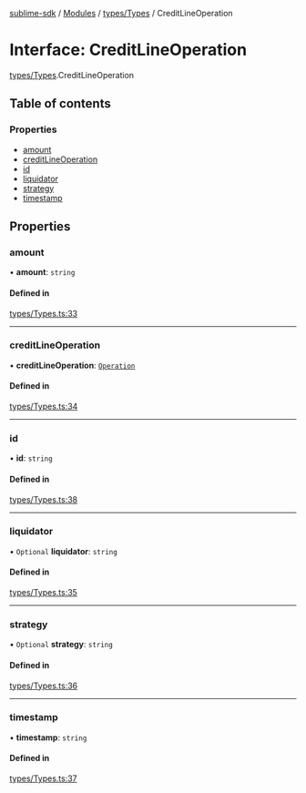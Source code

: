 [sublime-sdk](../README.md) / [Modules](../modules.md) / [types/Types](../modules/types_Types.md) / CreditLineOperation

# Interface: CreditLineOperation

[types/Types](../modules/types_Types.md).CreditLineOperation

## Table of contents

### Properties

- [amount](types_Types.CreditLineOperation.md#amount)
- [creditLineOperation](types_Types.CreditLineOperation.md#creditlineoperation)
- [id](types_Types.CreditLineOperation.md#id)
- [liquidator](types_Types.CreditLineOperation.md#liquidator)
- [strategy](types_Types.CreditLineOperation.md#strategy)
- [timestamp](types_Types.CreditLineOperation.md#timestamp)

## Properties

### amount

• **amount**: `string`

#### Defined in

[types/Types.ts:33](https://github.com/sublime-finance/sublime-sdk/blob/7040d02/src/types/Types.ts#L33)

___

### creditLineOperation

• **creditLineOperation**: [`Operation`](../enums/types_Types.Operation.md)

#### Defined in

[types/Types.ts:34](https://github.com/sublime-finance/sublime-sdk/blob/7040d02/src/types/Types.ts#L34)

___

### id

• **id**: `string`

#### Defined in

[types/Types.ts:38](https://github.com/sublime-finance/sublime-sdk/blob/7040d02/src/types/Types.ts#L38)

___

### liquidator

• `Optional` **liquidator**: `string`

#### Defined in

[types/Types.ts:35](https://github.com/sublime-finance/sublime-sdk/blob/7040d02/src/types/Types.ts#L35)

___

### strategy

• `Optional` **strategy**: `string`

#### Defined in

[types/Types.ts:36](https://github.com/sublime-finance/sublime-sdk/blob/7040d02/src/types/Types.ts#L36)

___

### timestamp

• **timestamp**: `string`

#### Defined in

[types/Types.ts:37](https://github.com/sublime-finance/sublime-sdk/blob/7040d02/src/types/Types.ts#L37)
